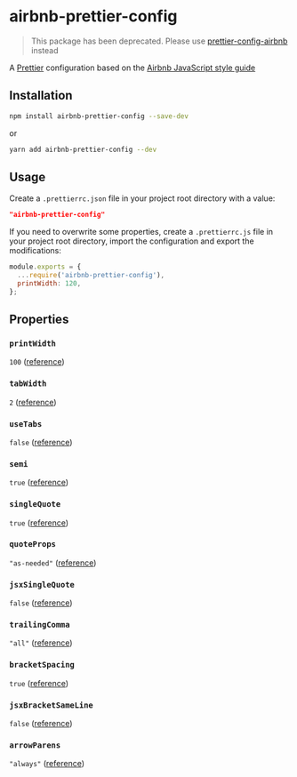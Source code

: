 # airbnb-prettier-config

> This package has been deprecated. Please use [prettier-config-airbnb](https://github.com/austrokhart/prettier-config-airbnb) instead

A [Prettier](https://prettier.io) configuration based on the [Airbnb JavaScript style guide](https://github.com/airbnb/javascript)

## Installation

```sh
npm install airbnb-prettier-config --save-dev
```

or

```sh
yarn add airbnb-prettier-config --dev
```

## Usage

Create a `.prettierrc.json` file in your project root directory with a value:

```json
"airbnb-prettier-config"
```

If you need to overwrite some properties, create a `.prettierrc.js` file in your project root directory, import the configuration and export the modifications:

```javascript
module.exports = {
  ...require('airbnb-prettier-config'),
  printWidth: 120,
};
```

## Properties

### `printWidth`

`100` ([reference](https://github.com/airbnb/javascript#whitespace--max-len))

### `tabWidth`

`2` ([reference](https://github.com/airbnb/javascript#whitespace--spaces))

### `useTabs`

`false` ([reference](https://github.com/airbnb/javascript#whitespace--spaces))

### `semi`

`true` ([reference](https://github.com/airbnb/javascript#semicolons--required))

### `singleQuote`

`true` ([reference](https://github.com/airbnb/javascript#strings--quotes))

### `quoteProps`

`"as-needed"` ([reference](https://github.com/airbnb/javascript#objects--quoted-props))

### `jsxSingleQuote`

`false` ([reference](https://github.com/airbnb/javascript/tree/master/react#quotes))

### `trailingComma`

`"all"` ([reference](https://github.com/airbnb/javascript#commas--dangling))

### `bracketSpacing`

`true` ([reference](https://github.com/airbnb/javascript#whitespace--in-braces))

### `jsxBracketSameLine`

`false` ([reference](https://github.com/airbnb/javascript/tree/master/react#alignment))

### `arrowParens`

`"always"` ([reference](https://github.com/airbnb/javascript#arrows--one-arg-parens))
